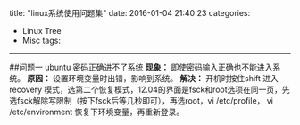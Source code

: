 title: "linux系统使用问题集"
date: 2016-01-04 21:40:23
categories:
- Linux Tree
- Misc
tags: 
---
##问题一 ubuntu 密码正确进不了系统
**现象：**
即使密码输入正确也不能进入系统。
**原因：**
设置环境变量时出错，影响到系统。
**解决：**
开机时按住shift 进入 recovery 模式，选第二个恢复模式，12.04的界面是fsck和root选项在同一页，先选fsck解除写限制（按下fsck后等几秒即可），再选root，vi /etc/profile， vi /etc/environment 恢复下环境变量，再重新登录。

<!--more-->

